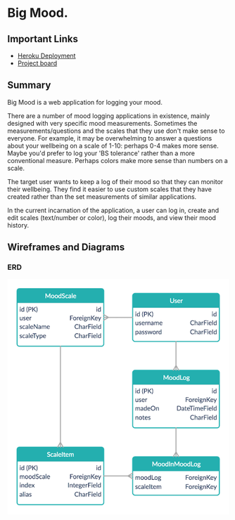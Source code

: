 # Big Mood.

## Important Links

- [Heroku Deployment](https://evening-earth-48161.herokuapp.com)
- [Project board](https://trello.com/b/kWwxKJhy/ga-sei-project-4)

## Summary

Big Mood is a web application for logging your mood.

There are a number of mood logging applications in existence, mainly designed with very specific mood measurements. Sometimes the measurements/questions and the scales that they use don't make sense to everyone. For example, it may be overwhelming to answer a questions about your wellbeing on a scale of 1-10: perhaps 0-4 makes more sense. Maybe you'd prefer to log your 'BS tolerance' rather than a more conventional measure. Perhaps colors make more sense than numbers on a scale.

The target user wants to keep a log of their mood so that they can monitor their wellbeing. They find it easier to use custom scales that they have created rather than the set measurements of similar applications.

In the current incarnation of the application, a user can log in, create and edit scales (text/number or color), log their moods, and view their mood history.

## Wireframes and Diagrams

### ERD

![Entity Relationship Diagram](https://github.com/mgettytehan/ga-project-moodtracker/blob/master/wireframes-erd/ERD.png)